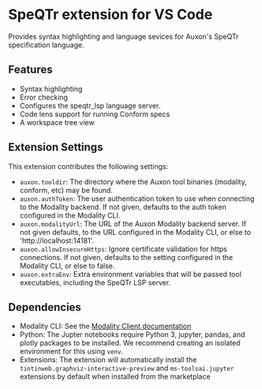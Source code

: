 # SpeQTr extension for VS Code

Provides syntax highlighting and language sevices for Auxon's SpeQTr specification language.

## Features

-   Syntax highlighting
-   Error checking
-   Configures the speqtr_lsp language server.
-   Code lens support for running Conform specs
-   A workspace tree view

## Extension Settings

This extension contributes the following settings:

-   `auxon.tooldir`: The directory where the Auxon tool binaries (modality, conform, etc) may be found.
-   `auxon.authToken`: The user authentication token to use when connecting to the Modality backend. If not given, defaults to the auth token configured in the Modality CLI.
-   `auxon.modalityUrl`: The URL of the Auxon Modality backend server. If not given defaults, to the URL configured in the Modality CLI, or else to 'http://localhost:14181'.
-   `auxon.allowInsecureHttps`: Ignore certificate validation for https connections. If not given, defaults to the setting configured in the Modality CLI, or else to false.
-   `auxon.extraEnv`: Extra environment variables that will be passed tool executables, including the SpeQTr LSP server.

## Dependencies

-   Modality CLI: See the [Modality Client documentation](https://docs.auxon.io/modality/installation/client.html)
-   Python: The Jupter notebooks require Python 3, jupyter, pandas, and plotly packages to be installed. We recommend
    creating an isolated environment for this using `venv`.
-   Extensions: The extension will automatically install the `tintinweb.graphviz-interactive-preview`
    and `ms-toolsai.jupyter` extensions by default when installed from the marketplace
